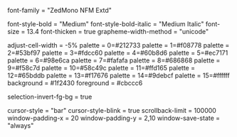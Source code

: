 font-family = "ZedMono NFM Extd"

font-style-bold = "Medium"
font-style-bold-italic = "Medium Italic"
font-size = 13.4
font-thicken = true
grapheme-width-method = "unicode"

adjust-cell-width = -5%
palette = 0=#212733
palette = 1=#f08778
palette = 2=#53bf97
palette = 3=#fdcc60
palette = 4=#60b8d6
palette = 5=#ec7171
palette = 6=#98e6ca
palette = 7=#fafafa
palette = 8=#686868
palette = 9=#f58c7d
palette = 10=#58c49c
palette = 11=#ffd165
palette = 12=#65bddb
palette = 13=#f17676
palette = 14=#9debcf
palette = 15=#ffffff
background = #1f2430
foreground = #cbccc6

selection-invert-fg-bg = true

cursor-style = "bar"
cursor-style-blink = true
scrollback-limit = 100000
window-padding-x = 20
window-padding-y = 2,10
window-save-state = "always"
